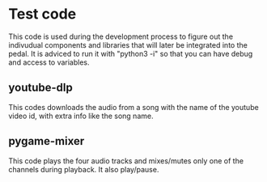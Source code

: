 # Test code

This code is used during the development process to figure out the indivudual components and libraries that will later be integrated into the pedal. It is adviced to run it with "python3 -i" so that you can have debug and access to variables.

## youtube-dlp

This codes downloads the audio from a song with the name of the youtube video id, with extra info like the song name.

## pygame-mixer

This code plays the four audio tracks and mixes/mutes only one of the channels during playback. It also play/pause.
